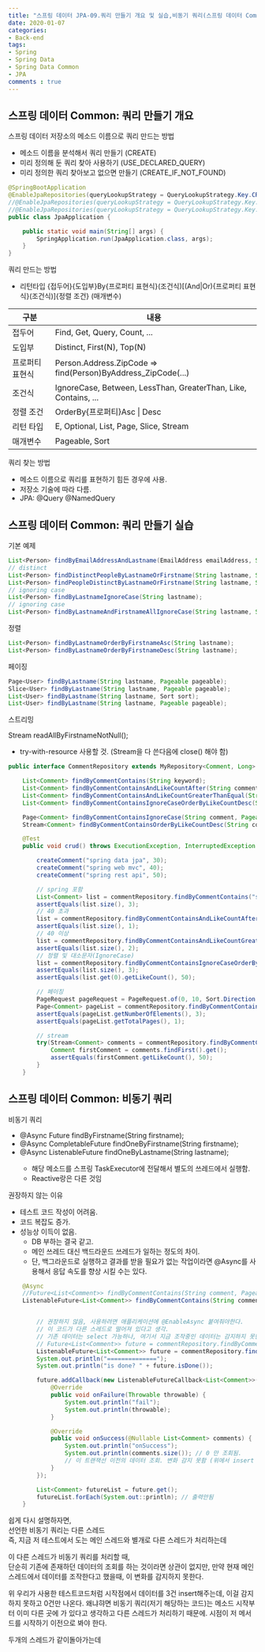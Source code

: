 ```yaml
---
title: "스프링 데이터 JPA-09.쿼리 만들기 개요 및 실습,비동기 쿼리(스프링 데이터 Common)"
date: 2020-01-07
categories: 
- Back-end
tags:
- Spring 
- Spring Data
- Spring Data Common
- JPA
comments : true
---
```


## 스프링 데이터 Common: 쿼리 만들기 개요
스프링 데이터 저장소의 메소드 이름으로 쿼리 만드는 방법
- 메소드 이름을 분석해서 쿼리 만들기 (CREATE)
- 미리 정의해 둔 쿼리 찾아 사용하기 (USE_DECLARED_QUERY)
- 미리 정의한 쿼리 찾아보고 없으면 만들기 (CREATE_IF_NOT_FOUND)

~~~java
@SpringBootApplication
@EnableJpaRepositories(queryLookupStrategy = QueryLookupStrategy.Key.CREATE_IF_NOT_FOUND) // 기본값
//@EnableJpaRepositories(queryLookupStrategy = QueryLookupStrategy.Key.CREATE)
//@EnableJpaRepositories(queryLookupStrategy = QueryLookupStrategy.Key.USE_DECLARED_QUERY)
public class JpaApplication {

	public static void main(String[] args) {
		SpringApplication.run(JpaApplication.class, args);
	}
}
~~~


쿼리 만드는 방법
- 리턴타입 {접두어}{도입부}By{프로퍼티 표현식}(조건식)[(And|Or){프로퍼티 표현식}(조건식)]{정렬 조건} (매개변수)


|구분|내용|
|----|----|
|접두어|Find, Get, Query, Count, ...|
|도입부|Distinct, First(N), Top(N)|
|프로퍼티 표현식|Person.Address.ZipCode => find(Person)ByAddress_ZipCode(...)|
|조건식|IgnoreCase, Between, LessThan, GreaterThan, Like, Contains, ...|
|정렬 조건|OrderBy{프로퍼티}Asc &#124; Desc|
|리턴 타입|E, Optional<E>, List<E>, Page<E>, Slice<E>, Stream<E>|
|매개변수|Pageable, Sort|


쿼리 찾는 방법
- 메소드 이름으로 쿼리를 표현하기 힘든 경우에 사용.
- 저장소 기술에 따라 다름.
- JPA: @Query @NamedQuery


## 스프링 데이터 Common: 쿼리 만들기 실습

기본 예제
~~~java
List<Person> findByEmailAddressAndLastname(EmailAddress emailAddress, String lastname);
// distinct
List<Person> findDistinctPeopleByLastnameOrFirstname(String lastname, String firstname);
List<Person> findPeopleDistinctByLastnameOrFirstname(String lastname, String firstname);
// ignoring case
List<Person> findByLastnameIgnoreCase(String lastname);
// ignoring case
List<Person> findByLastnameAndFirstnameAllIgnoreCase(String lastname, String firstname);
~~~
정렬

~~~java
List<Person> findByLastnameOrderByFirstnameAsc(String lastname);
List<Person> findByLastnameOrderByFirstnameDesc(String lastname);
~~~
페이징
~~~java
Page<User> findByLastname(String lastname, Pageable pageable);
Slice<User> findByLastname(String lastname, Pageable pageable);
List<User> findByLastname(String lastname, Sort sort);
List<User> findByLastname(String lastname, Pageable pageable);
~~~
스트리밍

Stream<User> readAllByFirstnameNotNull();
- try-with-resource 사용할 것. (Stream을 다 쓴다음에 close() 해야 함)
  
  
~~~java
public interface CommentRepository extends MyRepository<Comment, Long> {

    List<Comment> findByCommentContains(String keyword);
    List<Comment> findByCommentContainsAndLikeCountAfter(String comment, int likeCount);
    List<Comment> findByCommentContainsAndLikeCountGreaterThanEqual(String comment, int likeCount);
    List<Comment> findByCommentContainsIgnoreCaseOrderByLikeCountDesc(String comment);

    Page<Comment> findByCommentContainsIgnoreCase(String comment, Pageable pageable);
    Stream<Comment> findByCommentContainsOrderByLikeCountDesc(String comment, Pageable pageable);

~~~
  
~~~java
    @Test
    public void crud() throws ExecutionException, InterruptedException {

        createComment("spring data jpa", 30);
        createComment("spring web mvc", 40);
        createComment("spring rest api", 50);

        // spring 포함
        List<Comment> list = commentRepository.findByCommentContains("spring");
        assertEquals(list.size(), 3);
        // 40 초과
        list = commentRepository.findByCommentContainsAndLikeCountAfter("spring", 40);
        assertEquals(list.size(), 1);
        // 40 이상
        list = commentRepository.findByCommentContainsAndLikeCountGreaterThanEqual("spring", 40);
        assertEquals(list.size(), 2);
        // 정렬 및 대소문자(IgnoreCase)
        list = commentRepository.findByCommentContainsIgnoreCaseOrderByLikeCountDesc("SprinG");
        assertEquals(list.size(), 3);
        assertEquals(list.get(0).getLikeCount(), 50);

        // 페이징
        PageRequest pageRequest = PageRequest.of(0, 10, Sort.Direction.DESC, "LikeCount");
        Page<Comment> pageList = commentRepository.findByCommentContainsIgnoreCase("spring", pageRequest);
        assertEquals(pageList.getNumberOfElements(), 3);
        assertEquals(pageList.getTotalPages(), 1);

        // stream
        try(Stream<Comment> comments = commentRepository.findByCommentContainsOrderByLikeCountDesc("spring", pageRequest)){
            Comment firstComment = comments.findFirst().get();
            assertEquals(firstComment.getLikeCount(), 50);
        }
    }
~~~



## 스프링 데이터 Common: 비동기 쿼리

비동기 쿼리       
- @Async Future<User> findByFirstname(String firstname);               
- @Async CompletableFuture<User> findOneByFirstname(String firstname); 
- @Async ListenableFuture<User> findOneByLastname(String lastname); 
  - 해당 메소드를 스프링 TaskExecutor에 전달해서 별도의 쓰레드에서 실행함.
  - Reactive랑은 다른 것임

권장하지 않는 이유
- 테스트 코드 작성이 어려움.
- 코드 복잡도 증가.
- 성능상 이득이 없음. 
  - DB 부하는 결국 같고.
  - 메인 쓰레드 대신 백드라운드 쓰레드가 일하는 정도의 차이.
  - 단, 백그라운드로 실행하고 결과를 받을 필요가 없는 작업이라면 @Async를 사용해서 응답 속도를 향상 시킬 수는 있다.
  

~~~java
    @Async
    //Future<List<Comment>> findByCommentContains(String comment, Pageable pageable);
    ListenableFuture<List<Comment>> findByCommentContains(String comment, Pageable pageable);
~~~

~~~java

        // 권장하지 않음, 사용하려면 애플리케이션에 @EnableAsync 붙여줘야한다.
        // 이 코드가 다른 스레드로 떨어져 있다고 생각.
        // 기존 데이터는 select 가능하나, 여기서 지금 조작중인 데이터는 감지하지 못한다.
        // Future<List<Comment>> future = commentRepository.findByCommentContains("spring", pageRequest);
        ListenableFuture<List<Comment>> future = commentRepository.findByCommentContains("spring", pageRequest);
        System.out.println("==============");
        System.out.println("is done? " + future.isDone());

        future.addCallback(new ListenableFutureCallback<List<Comment>>() {
            @Override
            public void onFailure(Throwable throwable) {
                System.out.println("fail");
                System.out.println(throwable);
            }

            @Override
            public void onSuccess(@Nullable List<Comment> comments) {
                System.out.println("onSuccess");
                System.out.println(comments.size()); // 0 만 조회됨.
                // 이 트랜잭선 이전의 데이터 조회. 변화 감지 못함 (위에서 insert 한 것 감지못함)
            }
        });

        List<Comment> futureList = future.get();
        futureList.forEach(System.out::println); // 출력안됨
    }
~~~

쉽게 다시 설명하자면,     
선언한 비동기 쿼리는 다른 스레드       
즉, 지금 저 테스트에서 도는 메인 스레드와 별개로 다른 스레드가 처리하는데      

이 다른 스레드가 비동기 쿼리를 처리할 때,         
단순히 기존에 존재하던 데이터의 조회를 하는 것이라면 상관이 없지만,
만약 현재 메인 스레드에서 데이터를 조작한다고 했을때, 이 변화를 감지하지 못한다.

위 우리가 사용한 테스트코드처럼 시작점에서 데이터를 3건 insert해주는데, 이걸 감지하지 못하고 0건만 나온다.
왜냐햐면 비동기 쿼리(저기 해당하는 코드)는 메소드 시작부터 이미 다른 곳에 가 있다고 생각하고 다른 스레드가 처리하기 때문에.
시점이 저 메서드를 시작하기 이전으로 봐야 한다.

두개의 스레드가 같이돌아가는데 



  
